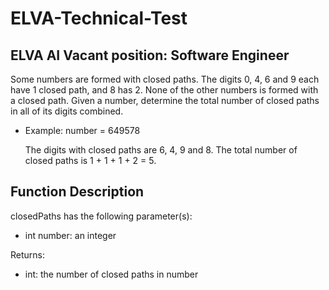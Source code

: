 # ELVA-Technical-Test
## ELVA AI Vacant position: Software Engineer

Some numbers are formed with closed paths. The digits 0, 4, 6 and 9 each have 1 closed path, and
8 has 2. None of the other numbers is formed with a closed path. Given a number, determine the
total number of closed paths in all of its digits combined.
- Example:
  number = 649578
  
  The digits with closed paths are 6, 4, 9 and 8. The total number of closed paths is 1 + 1 + 1 + 2 = 5.

## Function Description
  closedPaths has the following parameter(s):
  - int number: an integer
  
  Returns:
  - int: the number of closed paths in number
